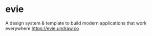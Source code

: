 # evie
A design system &amp; template to build modern applications that work everywhere https://evie.undraw.co
